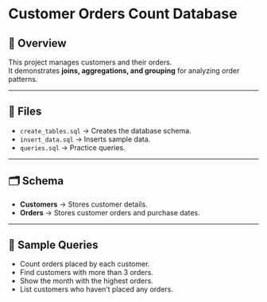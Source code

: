 # Customer Orders Count Database

## 📌 Overview
This project manages customers and their orders.  
It demonstrates **joins, aggregations, and grouping** for analyzing order patterns.

---

## 📂 Files
- `create_tables.sql` → Creates the database schema.
- `insert_data.sql` → Inserts sample data.
- `queries.sql` → Practice queries.

---

## 🗂️ Schema
- **Customers** → Stores customer details.  
- **Orders** → Stores customer orders and purchase dates.  

---

## 🚀 Sample Queries
- Count orders placed by each customer.  
- Find customers with more than 3 orders.  
- Show the month with the highest orders.  
- List customers who haven’t placed any orders.  
